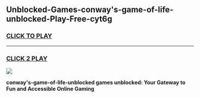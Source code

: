 
## Unblocked-Games-conway's-game-of-life-unblocked-Play-Free-cyt6g
<h3>
<a href="https://premium76.site?title=conway's-game-of-life-unblocked&ref=18A">CLICK TO PLAY</a></h3>
<hr>

<h3>
<a href="https://premium76.site?title=conway's-game-of-life-unblocked&ref=18A">CLICK 2 PLAY</a>
  
</h3>

<a href="https://premium76.site?title=conway's-game-of-life-unblocked&ref=18A"><img src="https://clearcache.store/games.png"></a>


**conway's-game-of-life-unblocked games unblocked: Your Gateway to Fun and Accessible Online Gaming**
